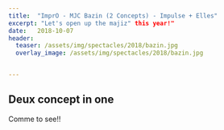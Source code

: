 ```yaml
---
title:  "ImprO - MJC Bazin (2 Concepts) - Impulse + Elles"
excerpt: "Let's open up the majiz" this year!"
date:   2018-10-07
header:
  teaser: /assets/img/spectacles/2018/bazin.jpg
  overlay_image: /assets/img/spectacles/2018/bazin.jpg


---
```


## Deux concept in one
 Comme to see!!

